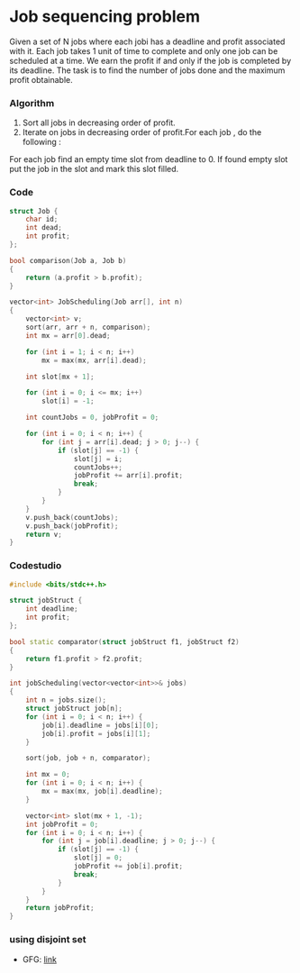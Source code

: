 # Job sequencing problem

Given a set of N jobs where each jobi has a deadline and profit associated with it. Each job takes 1 unit of time to complete and only one job can be scheduled at a time. We earn the profit if and only if the job is completed by its deadline. The task is to find the number of jobs done and the maximum profit obtainable.

### Algorithm

1. Sort all jobs in decreasing order of profit.
2. Iterate on jobs in decreasing order of profit.For each job , do the following :

For each job find an empty time slot from deadline to 0. If found empty slot put the job in the slot and mark this slot filled.

### Code

```cpp
struct Job {
    char id;
    int dead;
    int profit;
};

bool comparison(Job a, Job b)
{
    return (a.profit > b.profit);
}

vector<int> JobScheduling(Job arr[], int n)
{
    vector<int> v;
    sort(arr, arr + n, comparison);
    int mx = arr[0].dead;

    for (int i = 1; i < n; i++)
        mx = max(mx, arr[i].dead);

    int slot[mx + 1];

    for (int i = 0; i <= mx; i++)
        slot[i] = -1;

    int countJobs = 0, jobProfit = 0;

    for (int i = 0; i < n; i++) {
        for (int j = arr[i].dead; j > 0; j--) {
            if (slot[j] == -1) {
                slot[j] = i;
                countJobs++;
                jobProfit += arr[i].profit;
                break;
            }
        }
    }
    v.push_back(countJobs);
    v.push_back(jobProfit);
    return v;
}
```

### Codestudio

```cpp
#include <bits/stdc++.h>

struct jobStruct {
    int deadline;
    int profit;
};

bool static comparator(struct jobStruct f1, jobStruct f2)
{
    return f1.profit > f2.profit;
}

int jobScheduling(vector<vector<int>>& jobs)
{
    int n = jobs.size();
    struct jobStruct job[n];
    for (int i = 0; i < n; i++) {
        job[i].deadline = jobs[i][0];
        job[i].profit = jobs[i][1];
    }

    sort(job, job + n, comparator);

    int mx = 0;
    for (int i = 0; i < n; i++) {
        mx = max(mx, job[i].deadline);
    }

    vector<int> slot(mx + 1, -1);
    int jobProfit = 0;
    for (int i = 0; i < n; i++) {
        for (int j = job[i].deadline; j > 0; j--) {
            if (slot[j] == -1) {
                slot[j] = 0;
                jobProfit += job[i].profit;
                break;
            }
        }
    }
    return jobProfit;
}
```

### using disjoint set

-   GFG: [link](https://www.geeksforgeeks.org/job-sequencing-using-disjoint-set-union/)
